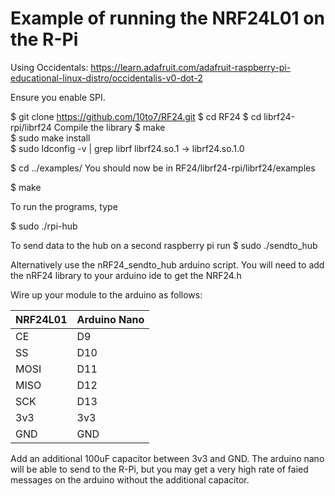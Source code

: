 Example of running the NRF24L01 on the R-Pi
=====

Using Occidentals:
https://learn.adafruit.com/adafruit-raspberry-pi-educational-linux-distro/occidentalis-v0-dot-2

Ensure you enable SPI.

$ git clone https://github.com/10to7/RF24.git
$ cd RF24
$ cd librf24-rpi/librf24
Compile the library
$ make                                
$ sudo make install              
$ sudo ldconfig -v | grep librf
     librf24.so.1 -> librf24.so.1.0

$ cd ../examples/
You should now be in RF24/librf24-rpi/librf24/examples

$ make

To run the programs, type 

$ sudo ./rpi-hub

To send data to the hub on a second raspberry pi run
$ sudo ./sendto_hub

Alternatively use the nRF24_sendto_hub arduino script. You will need to add the nRF24 library to your arduino ide to get the NRF24.h

Wire up your module to the arduino as follows:

|NRF24L01 	| Arduino Nano	|
|---		|---		|
|CE		| D9		|
|SS		| D10		|
|MOSI		| D11		|
|MISO		| D12		|
|SCK		| D13		|
|3v3		| 3v3		|
|GND		| GND		|

Add an additional 100uF capacitor between 3v3 and GND. The arduino nano will be able to send to the R-Pi, but you may get a very high rate of faied messages on the arduino without the additional capacitor.
